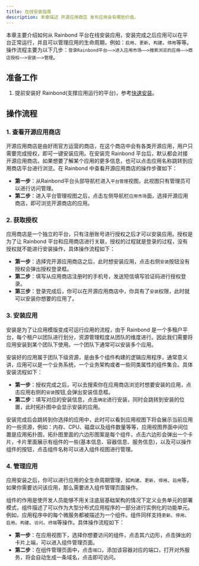 ```yaml
---
title: 在线安装指南
description: 本章描述 开源应用商店 发布应用会有哪些价值。
---
```


本章主要介绍如何从 Rainbond 平台在线安装应用，安装完成之后应用可以在平台正常运行，并且可以管理应用的生命周期，例如：`启用`、`更新`、`构建`、`停用`等等。操作流程主要为以下几步：`登录Rainbond平台——>进入应用市场——>搜索浏览的应用——>商店授权——>安装——>管理`。

## 准备工作

1. 提前安装好 Rainbond(支撑应用运行的平台)，参考[快速安装](/docs/quick-start/quick-install)。

## 操作流程

### 1. 查看开源应用商店

开源应用商店是由好雨官方运营的商店，在这个商店中会有各类开源应用，用户只需要完成授权，即可一键安装应用。在安装完 Rainbond 平台后，默认都会对接开源应用商店。如果想要了解某个应用的更多信息，也可以点击应用名称跳转到应用商店平台进行浏览。在 Rainbond 中查看开源应用商店的操作步骤如下：

- **第一步**：从Rainbond平台头部导航栏进入`平台管理`视图，此视图只有管理员可以进行访问管理。
- **第二步**：进入平台管理视图之后，点击左侧导航栏`应用市场`面，选择开源应用商店，即可浏览开源商店的应用。

### 2. 获取授权

应用商店是一个独立的平台，只有注册账号进行授权之后才可以安装应用。授权是为了让 Rainbond 平台和应用商店进行关联，授权的过程就是登录的过程，没有授权就不能进行安装操作，具体操作流程如下：

- **第一步**：选择完开源应用商店之后，此时想安装应用，点击右侧`安装`按钮没有授权会弹出授权登录框。
- **第二步**：填写从应用商店注册时的手机号，发送短信填写验证码进行授权登录。
- **第三步**：登录完成后，你可以在开源应用商店中，你具有了`安装`权限，此时就可以安装你想要的应用了。

### 3. 安装应用

安装是为了让应用模版变成可运行应用的流程，由于 Rainbond 是一个多租户平台，每个租户以团队进行划分，资源管理粒度从团队的维度进行。因此我们需要将应用安装到某个团队下使用。一个团队下通常可以安装多个应用。

安装好的应用属于团队下级资源，是由多个组件构建的逻辑应用程序，通常意义讲，应用可以是一个业务系统，一个业务架构或者一些同类属性的组件集合。具体安装流程如下：

- **第一步**：授权完成之后，可以去搜索你在应用商店浏览时想要安装的应用，点击应用右侧的`安装`按钮,会弹出安装信息框。
- **第二步**：填写对应的安装信息，点击`确定`进行安装，同时会跳转到安装的位置，此时拓扑图中会显示安装的应用。

安装完成后会跳转到你选择的应用中，此时可以看到应用视图下将会展示当前应用的一些资源，例如：内存、CPU、磁盘以及组件数量等等，应用视图界面中间位置是应用拓扑图，拓扑图里面的六边形图案是每个组件，点击六边形会弹出一个卡片，卡片里面展示有组件的一些(基本信息、容器信息、服务信息)，以及可以操作组件的按钮，点击组件名称可以进入组件视图进行管理。

### 4. 管理应用

应用安装之后，你可以进行应用的全生命周期管理，如`构建`、`更新`、`停用`、`启用`等，如果你需要访问该应用，那么需要进入组件管理页面操作。

组件的作用是使开发人员能够不用关注底层基础架构的情况下定义业务单元的部署模式，组件描述了可以作为大型分布式应用程序的一部分进行实例化的功能单元。例如，应用程序中的每个微服务都被描述为一个组件。组件同样支持`更新`、`停用`、`启用`、`构建`、`访问`、`终端`等操作。具体操作流程如下：

- **第一步**：在应用视图下，选择你想要访问的组件，点击其六边形，点击弹出的卡片上端，可以进入组件管理页面。
- **第二步**：在组件管理页面中，点击`端口`，添加该容器对应的端口，打开对外服务，将会自动生成一条域名，点击即可访问。


